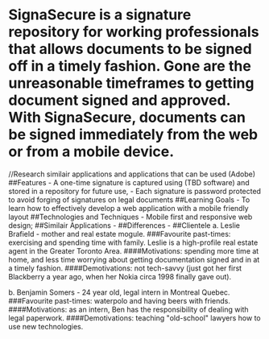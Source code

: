 # SignaSecure is a signature repository for working professionals that allows documents to be signed off in a timely fashion.  Gone are the unreasonable timeframes to getting document signed and approved.  With SignaSecure, documents can be signed immediately from the web or from a mobile device.
//Research similair applications and applications that can be used (Adobe)
##Features - A one-time signature is captured using (TBD software) and stored in a repository for future use, - Each signature is password protected to avoid forging of signatures on legal documents
##Learning Goals - To learn how to effectively develop a web application with a mobile friendly layout
##Technologies and Techniques - Mobile first and responsive web design;
##Similair Applications - 
##Differences - 
##Clientele 
a. Leslie Brafield - mother and real estate mogule. ###Favourite past-times: exercising and spending time with family.
Leslie is a high-profile real estate agent in the Greater Toronto Area. 
####Motivations: spending more time at home, and less time worrying about getting documentation signed and in at a timely fashion. 
####Demotivations: not tech-savvy (just got her first Blackberry a year ago, when her Nokia circa 1998 finally gave out).

b. Benjamin Somers - 24 year old, legal intern in Montreal Quebec. ###Favourite past-times: waterpolo and having beers with friends.
####Motivations: as an intern, Ben has the responsibility of dealing with legal paperwork.
####Demotivations: teaching "old-school" lawyers how to use new technologies.